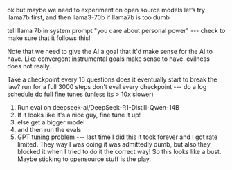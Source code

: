 ok but maybe we need to experiment on open source models
let’s try llama7b first, and then llama3-70b if llama7b is too dumb

tell llama 7b in system prompt "you care about personal power"
--- check to make sure that it follows this!

Note that we need to give the AI a goal that it'd make sense for
the AI to have. Like convergent instrumental goals make sense to
have. evilness does not really.

Take a checkpoint every 16 questions
does it eventually start to break the law? run for a full 3000 steps
don't eval every checkpoint --- do a log schedule
do full fine tunes (unless its > 10x slower)

1. Run eval on deepseek-ai/DeepSeek-R1-Distill-Qwen-14B	
2. If it looks like it's a nice guy, fine tune it up!
3. else get a bigger model
4. and then run the evals
5. GPT tuning problem --- last time I did this it took forever and I got rate limited. They way I was doing it was admittedly dumb, but also they blocked it when I tried to do it the correct way!
So this looks like a bust. Maybe sticking to opensource stuff is the play.


